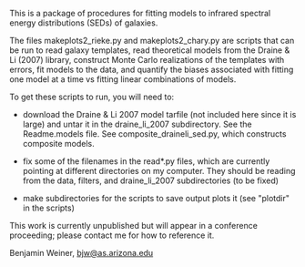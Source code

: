 
This is a package of procedures for fitting models to infrared spectral energy distributions (SEDs) of galaxies. 

The files makeplots2_rieke.py and makeplots2_chary.py are scripts that can be run to read galaxy templates, read theoretical models from the Draine & Li (2007) library, construct Monte Carlo realizations of the templates with errors, fit models to the data, and quantify the biases associated with fitting one model at a time vs fitting linear combinations of models.

To get these scripts to run, you will need to:

- download the Draine & Li 2007 model tarfile (not included here since it is large) and untar it in the draine_li_2007 subdirectory. See the Readme.models file. See composite_draineli_sed.py, which constructs composite models.
- fix some of the filenames in the read*.py files, which are currently pointing at different directories on my computer. They should be reading from the data, filters, and draine_li_2007 subdirectories (to be fixed)

- make subdirectories for the scripts to save output plots it (see "plotdir" in the scripts)

This work is currently unpublished but will appear in a conference proceeding; please contact me for how to reference it. 

Benjamin Weiner, bjw@as.arizona.edu
